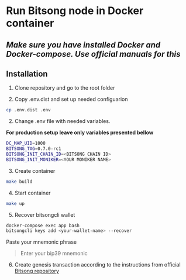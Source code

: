 # Run Bitsong node in Docker container

## _Make sure you have installed Docker and Docker-compose. Use official manuals for this_ 

## Installation

1. Clone repository and go to the root folder

2. Copy .env.dist and set up needed configuarion

```sh
cp .env.dist .env
```

2. Change .env file with needed variables. 

**For production setup leave only variables presented bellow**

```sh
DC_MAP_UID=1000
BITSONG_TAG=0.7.0-rc1
BITSONG_INIT_CHAIN_ID=<BITSONG CHAIN ID>
BITSONG_INIT_MONIKER=<YOUR MONIKER NAME>
```

3. Create container

```sh
make build
```

4. Start container

```sh
make up
```

5. Recover bitsongcli wallet

```sh
docker-compose exec app bash
bitsongcli keys add <your-wallet-name> --recover
```

Paste your mnemonic phrase

> Enter your bip39 mnemonic

6. Create genesis transaction according to the instructions from official [Bitsong repository](https://github.com/bitsongofficial)
